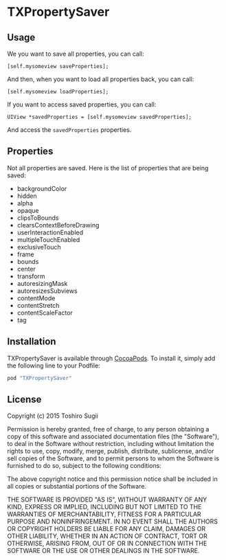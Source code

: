 # TXPropertySaver

## Usage

We you want to save all properties, you can call:

```
[self.mysomeview saveProperties];
```
And then, when you want to load all properties back, you can call:

```
[self.mysomeview loadProperties];
```

If you want to access saved properties, you can call:

```
UIView *savedProperties = [self.mysomeview savedProperties];
```

And access the ```savedProperties``` properties.

## Properties

Not all properties are saved. Here is the list of properties that are being saved:

- backgroundColor
- hidden
- alpha
- opaque
- clipsToBounds
- clearsContextBeforeDrawing
- userInteractionEnabled
- multipleTouchEnabled
- exclusiveTouch
- frame
- bounds
- center
- transform
- autoresizingMask
- autoresizesSubviews
- contentMode
- contentStretch
- contentScaleFactor
- tag

## Installation

TXPropertySaver is available through [CocoaPods](http://cocoapods.org). To install
it, simply add the following line to your Podfile:

```ruby
pod "TXPropertySaver"
```

## License

Copyright (c) 2015 Toshiro Sugii

Permission is hereby granted, free of charge, to any person obtaining a copy
of this software and associated documentation files (the "Software"), to deal
in the Software without restriction, including without limitation the rights
to use, copy, modify, merge, publish, distribute, sublicense, and/or sell
copies of the Software, and to permit persons to whom the Software is
furnished to do so, subject to the following conditions:

The above copyright notice and this permission notice shall be included in
all copies or substantial portions of the Software.

THE SOFTWARE IS PROVIDED "AS IS", WITHOUT WARRANTY OF ANY KIND, EXPRESS OR
IMPLIED, INCLUDING BUT NOT LIMITED TO THE WARRANTIES OF MERCHANTABILITY,
FITNESS FOR A PARTICULAR PURPOSE AND NONINFRINGEMENT. IN NO EVENT SHALL THE
AUTHORS OR COPYRIGHT HOLDERS BE LIABLE FOR ANY CLAIM, DAMAGES OR OTHER
LIABILITY, WHETHER IN AN ACTION OF CONTRACT, TORT OR OTHERWISE, ARISING FROM,
OUT OF OR IN CONNECTION WITH THE SOFTWARE OR THE USE OR OTHER DEALINGS IN
THE SOFTWARE.
